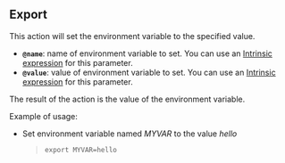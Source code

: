 ## Export

This action will set the environment variable to the specified value.

- **`@name`**: name of environment variable to set. You can use an [Intrinsic expression](#intrinsic_expression.md) for this parameter.
- **`@value`**: value of environment variable to set. You can use an [Intrinsic expression](#intrinsic_expression.md) for this parameter.

The result of the action is the value of the environment variable.

Example of usage:

- Set environment variable named *MYVAR* to the value *hello*

    > ``export MYVAR=hello ``